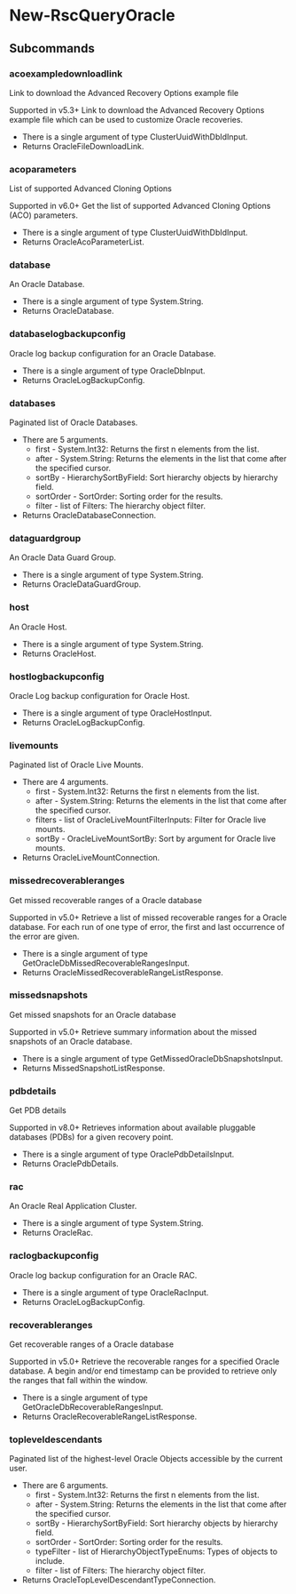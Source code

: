 # New-RscQueryOracle
## Subcommands
### acoexampledownloadlink
Link to download the Advanced Recovery Options example file

Supported in v5.3+
Link to download the Advanced Recovery Options example file which can be used to customize Oracle recoveries.

- There is a single argument of type ClusterUuidWithDbIdInput.
- Returns OracleFileDownloadLink.
### acoparameters
List of supported Advanced Cloning Options

Supported in v6.0+
Get the list of supported Advanced Cloning Options (ACO) parameters.

- There is a single argument of type ClusterUuidWithDbIdInput.
- Returns OracleAcoParameterList.
### database
An Oracle Database.

- There is a single argument of type System.String.
- Returns OracleDatabase.
### databaselogbackupconfig
Oracle log backup configuration for an Oracle Database.

- There is a single argument of type OracleDbInput.
- Returns OracleLogBackupConfig.
### databases
Paginated list of Oracle Databases.

- There are 5 arguments.
    - first - System.Int32: Returns the first n elements from the list.
    - after - System.String: Returns the elements in the list that come after the specified cursor.
    - sortBy - HierarchySortByField: Sort hierarchy objects by hierarchy field.
    - sortOrder - SortOrder: Sorting order for the results.
    - filter - list of Filters: The hierarchy object filter.
- Returns OracleDatabaseConnection.
### dataguardgroup
An Oracle Data Guard Group.

- There is a single argument of type System.String.
- Returns OracleDataGuardGroup.
### host
An Oracle Host.

- There is a single argument of type System.String.
- Returns OracleHost.
### hostlogbackupconfig
Oracle Log backup configuration for Oracle Host.

- There is a single argument of type OracleHostInput.
- Returns OracleLogBackupConfig.
### livemounts
Paginated list of Oracle Live Mounts.

- There are 4 arguments.
    - first - System.Int32: Returns the first n elements from the list.
    - after - System.String: Returns the elements in the list that come after the specified cursor.
    - filters - list of OracleLiveMountFilterInputs: Filter for Oracle live mounts.
    - sortBy - OracleLiveMountSortBy: Sort by argument for Oracle live mounts.
- Returns OracleLiveMountConnection.
### missedrecoverableranges
Get missed recoverable ranges of a Oracle database

Supported in v5.0+
Retrieve a list of missed recoverable ranges for a Oracle database. For each run of one type of error, the first and last occurrence of the error are given.

- There is a single argument of type GetOracleDbMissedRecoverableRangesInput.
- Returns OracleMissedRecoverableRangeListResponse.
### missedsnapshots
Get missed snapshots for an Oracle database

Supported in v5.0+
Retrieve summary information about the missed snapshots of an Oracle database.

- There is a single argument of type GetMissedOracleDbSnapshotsInput.
- Returns MissedSnapshotListResponse.
### pdbdetails
Get PDB details

Supported in v8.0+
Retrieves information about available pluggable databases (PDBs) for a given recovery point.

- There is a single argument of type OraclePdbDetailsInput.
- Returns OraclePdbDetails.
### rac
An Oracle Real Application Cluster.

- There is a single argument of type System.String.
- Returns OracleRac.
### raclogbackupconfig
Oracle log backup configuration for an Oracle RAC.

- There is a single argument of type OracleRacInput.
- Returns OracleLogBackupConfig.
### recoverableranges
Get recoverable ranges of a Oracle database

Supported in v5.0+
Retrieve the recoverable ranges for a specified Oracle database. A begin and/or end timestamp can be provided to retrieve only the ranges that fall within the window.

- There is a single argument of type GetOracleDbRecoverableRangesInput.
- Returns OracleRecoverableRangeListResponse.
### topleveldescendants
Paginated list of the highest-level Oracle Objects accessible by the current user.

- There are 6 arguments.
    - first - System.Int32: Returns the first n elements from the list.
    - after - System.String: Returns the elements in the list that come after the specified cursor.
    - sortBy - HierarchySortByField: Sort hierarchy objects by hierarchy field.
    - sortOrder - SortOrder: Sorting order for the results.
    - typeFilter - list of HierarchyObjectTypeEnums: Types of objects to include.
    - filter - list of Filters: The hierarchy object filter.
- Returns OracleTopLevelDescendantTypeConnection.
